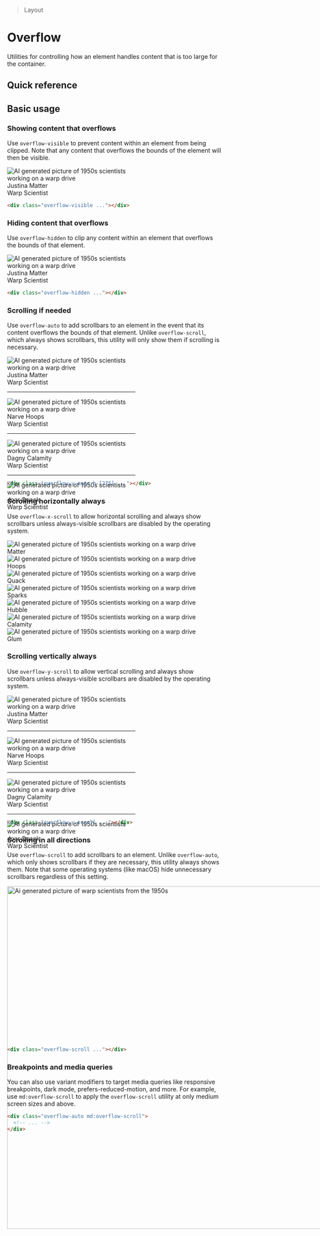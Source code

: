 > Layout

# Overflow
Utilities for controlling how an element handles content that is too large for the container.

## Quick reference

<qr-table />

## Basic usage
### Showing content that overflows
Use `overflow-visible` to prevent content within an element from being clipped. Note that any content that overflows the bounds of the element will then be visible.

<container>
  <div class="flex justify-center">
    <div class="relative">
      <div style="width:300px;" class="mx-auto bg-white p-16 rounded text-slate-500 dark:bg-slate-800 dark:text-slate-400">
       <div class="flex items-center overflow-visible">
          <img src="/matter.jpg" class="absolute object-cover h-128 -ml-40 -my-32 rounded-full" alt="AI generated picture of 1950s scientists working on a warp drive" />
          <div class="pl-112">
            <div class="font-bold">Justina Matter</div>
            <span>Warp Scientist</span>
          </div>
        </div>
      </div>
    </div>
  </div>
</container>

```html
<div class="overflow-visible ..."></div>
```

### Hiding content that overflows
Use `overflow-hidden` to clip any content within an element that overflows the bounds of that element.

<container>
  <div class="flex justify-center">
    <div class="relative">
      <div style="width:300px;" class="relative overflow-hidden mx-auto bg-white p-16 rounded text-slate-500 dark:bg-slate-800 dark:text-slate-400">
       <div class="flex items-center ">
          <img src="/matter.jpg" class="absolute object-cover h-128 -ml-40 -my-32 rounded-full" alt="AI generated picture of 1950s scientists working on a warp drive" />
          <div class="pl-112">
            <div class="font-bold">Justina Matter</div>
            <span>Warp Scientist</span>
          </div>
        </div>
      </div>
    </div>
  </div>
</container>

```html
<div class="overflow-hidden ..."></div>
```

### Scrolling if needed
Use `overflow-auto` to add scrollbars to an element in the event that its content overflows the bounds of that element. Unlike `overflow-scroll`, which always shows scrollbars, this utility will only show them if scrolling is necessary.

<container>
  <div class="flex justify-center">
    <div class="relative">
      <div style="width:300px;max-height:275px" class="relative overflow-auto mx-auto bg-white p-16 rounded text-slate-500 dark:bg-slate-800 dark:text-slate-400">
       <div class="flex items-center ">
          <img src="/matter.jpg" class="object-cover h-48 mr-16 rounded-full" alt="AI generated picture of 1950s scientists working on a warp drive" />
          <div class="">
            <div class="font-bold">Justina Matter</div>
            <span>Warp Scientist</span>
          </div>
        </div>
        <hr class="-mx-16!" />
        <div class="flex items-center ">
          <img src="/profile1.jpg" class="object-cover h-48 mr-16 rounded-full" alt="AI generated picture of 1950s scientists working on a warp drive" />
          <div class="">
            <div class="font-bold">Narve Hoops</div>
            <span>Warp Scientist</span>
          </div>
        </div>
        <hr class="-mx-16!" />
        <div class="flex items-center ">
          <img src="/profile5.jpg" class="object-cover h-48 mr-16 rounded-full" alt="AI generated picture of 1950s scientists working on a warp drive" />
          <div class="">
            <div class="font-bold">Dagny Calamity</div>
            <span>Warp Scientist</span>
          </div>
        </div>
        <hr class="-mx-16!" />
        <div class="flex items-center ">
          <img src="/profile2.jpg" class="object-cover h-48 mr-16 rounded-full" alt="AI generated picture of 1950s scientists working on a warp drive" />
          <div class="">
            <div class="font-bold">Joar Quack</div>
            <span>Warp Scientist</span>
          </div>
        </div>
      </div>
    </div>
  </div>
</container>

```html
<div class="overflow-y-auto h-[275] ..."></div>
```

### Scrolling horizontally always
Use `overflow-x-scroll` to allow horizontal scrolling and always show scrollbars unless always-visible scrollbars are disabled by the operating system.

<container>
  <div class="flex justify-center ">
    <div class="overflow-x-scroll mx-auto bg-white p-16 rounded text-slate-500 dark:bg-slate-800 dark:text-slate-400" style="max-width:520px">
      <div class="flex cols-6">
        <div class="flex-none py-24 px-12 first:pl-24 last:pr-24">
          <div class="flex flex-col items-center justify-center min-width-64 gap-8">
            <img src="/matter.jpg" class="object-cover w-64 rounded-full" alt="AI generated picture of 1950s scientists working on a warp drive" />
            <div class="font-bold">Matter</div>
          </div>
        </div>
        <div class="flex-none py-24 px-12 first:pl-24 last:pr-24">
          <div class="flex flex-col items-center justify-center min-width-64 gap-8">
            <img src="/profile1.jpg" class="object-cover w-64 rounded-full" alt="AI generated picture of 1950s scientists working on a warp drive" />
            <div class="font-bold">Hoops</div>
          </div>
        </div>
        <div class="flex-none py-24 px-12 first:pl-24 last:pr-24">
          <div class="flex flex-col items-center justify-center min-width-64 gap-8">
            <img src="/profile2.jpg" class="object-cover w-64 rounded-full" alt="AI generated picture of 1950s scientists working on a warp drive" />
            <div class="font-bold">Quack</div>
          </div>
        </div>
        <div class="flex-none py-24 px-12 first:pl-24 last:pr-24">
          <div class="flex flex-col items-center justify-center min-width-64 gap-8">
            <img src="/profile3.jpg" class="object-cover w-64 rounded-full" alt="AI generated picture of 1950s scientists working on a warp drive" />
            <div class="font-bold">Sparks</div>
          </div>
        </div>
        <div class="flex-none py-24 px-12 first:pl-24 last:pr-24">
          <div class="flex flex-col items-center justify-center min-width-64 gap-8">
            <img src="/profile4.jpg" class="object-cover w-64 rounded-full" alt="AI generated picture of 1950s scientists working on a warp drive" />
            <div class="font-bold">Hubble</div>
          </div>
        </div>
        <div class="flex-none py-24 px-12 first:pl-24 last:pr-24">
          <div class="flex flex-col items-center justify-center min-width-64 gap-8">
            <img src="/profile5.jpg" class="object-cover w-64 rounded-full" alt="AI generated picture of 1950s scientists working on a warp drive" />
            <div class="font-bold">Calamity</div>
          </div>
        </div>
        <div class="flex-none py-24 px-12 first:pl-24 last:pr-24">
          <div class="flex flex-col items-center justify-center min-width-64 gap-8">
            <img src="/profile6.jpg" class="object-cover w-64 rounded-full" alt="AI generated picture of 1950s scientists working on a warp drive" />
            <div class="font-bold">Glum</div>
          </div>
        </div>
      </div>
    </div>
  </div>
</container>

### Scrolling vertically always
Use `overflow-y-scroll` to allow vertical scrolling and always show scrollbars unless always-visible scrollbars are disabled by the operating system.

<container>
  <div class="flex justify-center">
    <div class="relative">
      <div style="width:300px;max-height:275px" class="relative overflow-y-scroll mx-auto bg-white p-16 rounded text-slate-500 dark:bg-slate-800 dark:text-slate-400">
       <div class="flex items-center ">
          <img src="/matter.jpg" class="object-cover h-48 mr-16 rounded-full" alt="AI generated picture of 1950s scientists working on a warp drive" />
          <div class="">
            <div class="font-bold">Justina Matter</div>
            <span>Warp Scientist</span>
          </div>
        </div>
        <hr class="-mx-16!" />
        <div class="flex items-center ">
          <img src="/profile1.jpg" class="object-cover h-48 mr-16 rounded-full" alt="AI generated picture of 1950s scientists working on a warp drive" />
          <div class="">
            <div class="font-bold">Narve Hoops</div>
            <span>Warp Scientist</span>
          </div>
        </div>
        <hr class="-mx-16!" />
        <div class="flex items-center ">
          <img src="/profile5.jpg" class="object-cover h-48 mr-16 rounded-full" alt="AI generated picture of 1950s scientists working on a warp drive" />
          <div class="">
            <div class="font-bold">Dagny Calamity</div>
            <span>Warp Scientist</span>
          </div>
        </div>
        <hr class="-mx-16!" />
        <div class="flex items-center ">
          <img src="/profile2.jpg" class="object-cover h-48 mr-16 rounded-full" alt="AI generated picture of 1950s scientists working on a warp drive" />
          <div class="">
            <div class="font-bold">Joar Quack</div>
            <span>Warp Scientist</span>
          </div>
        </div>
      </div>
    </div>
  </div>
</container>

```html
<div class="overflow-y-scroll ..."></div>
```

### Scrolling in all directions
Use `overflow-scroll` to add scrollbars to an element. Unlike `overflow-auto`, which only shows scrollbars if they are necessary, this utility always shows them. Note that some operating systems (like macOS) hide unnecessary scrollbars regardless of this setting.
<container>
  <div class="overflow-scroll" style="max-height:360px;">
    <img style="max-width:800px;width:800px" src="/50s-scientists.jpg" alt="Ai generated picture of warp scientists from the 1950s">
  </div>
</container>

```html
<div class="overflow-scroll ..."></div>
```

### Breakpoints and media queries
You can also use variant modifiers to target media queries like responsive breakpoints, dark mode, prefers-reduced-motion, and more. For example, use `md:overflow-scroll` to apply the `overflow-scroll` utility at only medium screen sizes and above.

```html
<div class="overflow-auto md:overflow-scroll">
  <!-- ... -->
</div>
```
